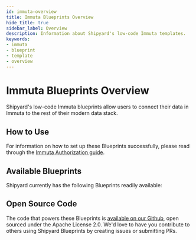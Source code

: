 ```yaml
---
id: immuta-overview
title: Immuta Blueprints Overview
hide_title: true
sidebar_label: Overview
description: Information about Shipyard's low-code Immuta templates.
keywords:
- immuta
- blueprint
- template
- overview
---
```


# Immuta Blueprints Overview

Shipyard's low-code Immuta blueprints allow users to connect their data in Immuta to the rest of their modern data stack.

## How to Use
For information on how to set up these Blueprints successfully, please read through the [Immuta Authorization guide](immuta-authorization.md).

## Available Blueprints
Shipyard currently has the following Blueprints readily available: 

## Open Source Code
The code that powers these Blueprints is [available on our Github](https://www.shipyardapp.com/docs/blueprint-library/immuta/immuta-overview/), open sourced under the Apache License 2.0. We'd love to have you contribute to others using Shipyard Blueprints by creating issues or submitting PRs.
